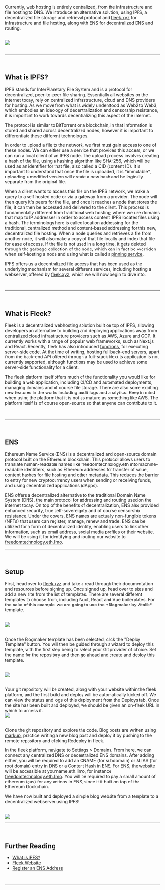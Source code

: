 [category]: <> (General)
[date]: <> (2024/08/26)
[title]: <> (Decentralized Web Hosting with IPFS)
[blurb]: <> (Currently, web hosting is entirely centralized, from the infrastructure and file hosting to DNS. We introduce an alternative solution, using IPFS, a decentralized file storage and retrieval protocol and fleek.xyz for infrastructure and file hosting, along with ENS for decentralized DNS and routing.)
[image]: <> ($root/images/ipfs_network_small.jpg)
[slug]: <> (decentralized-web-hosting-with-ipfs)
[twitter_image]: <> (https://freedomtechnology.org/images/ipfs_network_small.jpg)

<p>Currently, web hosting is entirely centralized, from the infrastructure and file hosting to DNS. We introduce an alternative solution, using IPFS, a decentralized file storage and retrieval protocol and <a href="https://fleek.xyz/" target="_new">fleek.xyz</a> for infrastructure and file hosting, along with ENS for decentralized DNS and routing.</p>
<br />
<img class="blog-image" src="$root/images/ipfs_network.jpg"></img>
<br />
<br /><hr /><br />

<h2>What is IPFS?</h2>
<p>IPFS stands for InterPlanetary File System and is a protocol for decentralized, peer-to-peer file sharing. Essentially all websites on the internet today, rely on centralized infrastructure, cloud and DNS providers for hosting. As we move from what is widely understood as Web2 to Web3, which embodies an ideology of decentralization and censorship resistance, it is important to work towards decentralizing this aspect of the internet.

<p>The protocol is similar to BitTorrent or a blockchain, in that information is stored and shared across decentralized nodes, however it is important to differentiate these different technologies.</p>

<p>In order to upload a file to the network, we first must gain access to one of these nodes. We can either use a service that provides this access, or we can run a local client of an IPFS node. The upload process involves creating a hash of the file, using a hashing algorithm like SHA-256, which will be used as an identifier for that file, also called a CID (content ID). It is important to understand that once the file is uploaded, it is *immutable*, uploading a modified version will create a new hash and be logically separate from the original file.</p>

<p>When a client wants to access this file on the IPFS network, we make a query to a self hosted node or via a gateway from a provider. The node will then query it's peers for the file, and once it reaches a node that stores the file, it can then be accessed and delivered to the client. This process is fundamentally different from traditional web hosting; where we use domains that map to IP addresses in order to access content, IPFS locates files using a hash. The terminology here is called location addressing for the traditional, centralized method and content-based addressing for this new, decentralized file hosting. When a node queries and retrieves a file from another node, it will also make a copy of that file locally and index that file for ease of access. If the file is not used in a long time, it gets deleted through the garbage collection of the node, which can in fact be overriden when self-hosting a node and using what is called a <a href="https://docs.ipfs.tech/how-to/work-with-pinning-services/" target="_new">pinning service</a>.</p>

<p>IPFS offers us a decentralized file access that has been used as the underlying mechanism for several different services, including hosting a webserver, offered by <a href="https://fleek.xyz/" target="_new">fleek.xyz</a>, which we will now begin to dive into.</p>
<br /><hr /><br />

<h2>What is Fleek?</h2>
<p>Fleek is a decentralized webhosting solution built on top of IPFS, allowing developers an alternative to building and deploying applications away from centralized cloud infrastructure providers such as AWS, Azure and GCP. It currently works with a range of popular web frameworks, such as Next.js and React. Recently, fleek has also introduced <a href="https://fleek.xyz/blog/announcements/introducing-fleek-functions/" target="_new">functions</a>, for executing server-side code. At the time of writing, hosting full back-end servers, apart from the back-end API offered through a full-stack Next.js application is not currently supported, although functions may be used to achieve some server-side functionality for a client.</p>

<p>The fleek platform itself offers much of the functionality you would like for building a web application, including CI/CD and automated deployments, managing domains and of course file storage. There are also some exciting new features in the works including audit logs and analytics. Keep in mind when using the platform that it is not as mature as something like AWS. The platform itself is of course open-source so that anyone can contribute to it.</p>
<br /><hr /><br />

<h2>ENS</h2>
<p>Ethereum Name Service (ENS) is a decentralized and open-source domain protocol built on the Ethereum blockchain. This protocol allows users to translate human-readable names like freedomtechnology.eth into machine-readable identifiers, such as Ethereum addresses for transfer of value, content hashes for file hosting and other metadata. This reduces the barrier to entry for new cryptocurrency users when sending or receiving funds, and using decentralized applications (dApps).</p>

<p>ENS offers a decentralized alternative to the traditional Domain Name System (DNS), the main protocol for addressing and routing used on the internet today. On top of the benefits of decentralization, ENS also provided enhanced security, true self-sovereignty and of course censorship resistance. Under the covers, ENS names are actually non-fungible tokens (NFTs) that users can register, manage, renew and trade. ENS can be utilized for a form of decentralized identity, enabling users to link other information, such as email address, social media profiles or their website. We will be using it for identifying and routing our website to <a href="https://freedomtechnology.eth.limo/" target="_new">freedomtechnology.eth.limo</a>.
<br /><hr /><br />

<h2>Setup</h2>
<p>First, head over to <a href="https://fleek.xyz/" target="_new">fleek.xyz</a> and take a read through their documentation and resources before signing up. Once signed up, head over to sites and add a new site from the list of templates. There are several different templates to choose from, including Nuxt, React and Vue boilerplates. For the sake of this example, we are going to use the *Blogmaker by Vitalik* template.</p>

<br />
<img class="blog-image" src="$root/images/fleek01.png"></img>
<br /><br />

<p>Once the Blogmaker template has been selected, click the "Deploy Template" button. You will then be guided through a wizard to deploy this template, with the first step being to select your Git provider of choice. Set the name for the repository and then go ahead and create and deploy this template.</p>

<br />
<img class="blog-image" src="$root/images/fleek02.png"></img>
<br /><br />

<p>Your git repository will be created, along with your website within the fleek platform, and the first build and deploy will be automatically kicked off. We can view the status and logs of this deployment from the Deploys tab. Once the site has been built and deployed, we should be given an on-fleek URL in which to access it.

<br />
<img class="blog-image" src="$root/images/fleek03.png"></img>
<br /><br />

<p>Clone the git repository and explore the code. Blog posts are written using <a href="https://daringfireball.net/projects/markdown/syntax" target="_new">markup</a>, practice writing a new blog post and deploy it by pushing to the remote repository and clicking Redeploy in fleek.</p>

<p>In the fleek platform, navigate to Settings > Domains. From here, we can connect any centralized DNS or decentralized ENS domains. After adding either, you will be required to add an CNAME (for subdomain) or ALIAS (for root domain) entry in DNS or a Content Hash in ENS. For ENS, the website will be accessible at yourname.eth.limo, for instance <a href="https://freedomtechnology.eth.limo/" target="_new">freedomtechnology.eth.limo</a>. You will be required to pay a small amount of ethereum (gas) for any actions in ENS, since it it built on top of the Ethereum blockchain.</p>

<p>We have now built and deployed a simple blog website from a template to a decentralized webserver using IPFS!</p>

<br />
<img class="blog-image" src="$root/images/fleek04.png"></img>
<br /><hr /><br />

<h2>Further Reading</h2>
<ul>
    <li><a href="https://en.wikipedia.org/wiki/InterPlanetary_File_System" target="_new">What is IPFS?</a></li>
    <li><a href="https://fleek.xyz/" target="_new">Fleek Website</a></li>
    <li><a href="https://ens.domains/" target="_new">Register an ENS Address</li>
</ul>
<br /><hr /><br />